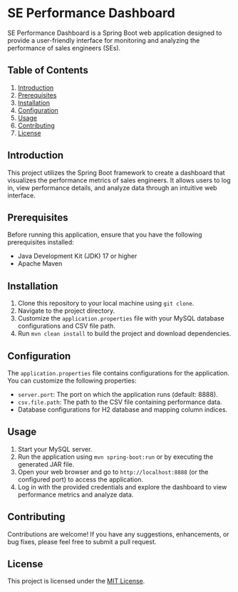 # SE Performance Dashboard

SE Performance Dashboard is a Spring Boot web application designed to provide a user-friendly interface for monitoring and analyzing the performance of sales engineers (SEs).

## Table of Contents
1. [Introduction](#introduction)
2. [Prerequisites](#prerequisites)
3. [Installation](#installation)
4. [Configuration](#configuration)
5. [Usage](#usage)
6. [Contributing](#contributing)
7. [License](#license)

## Introduction
This project utilizes the Spring Boot framework to create a dashboard that visualizes the performance metrics of sales engineers. It allows users to log in, view performance details, and analyze data through an intuitive web interface.

## Prerequisites
Before running this application, ensure that you have the following prerequisites installed:
- Java Development Kit (JDK) 17 or higher
- Apache Maven

## Installation
1. Clone this repository to your local machine using `git clone`.
2. Navigate to the project directory.
3. Customize the `application.properties` file with your MySQL database configurations and CSV file path.
4. Run `mvn clean install` to build the project and download dependencies.

## Configuration
The `application.properties` file contains configurations for the application. You can customize the following properties:
- `server.port`: The port on which the application runs (default: 8888).
- `csv.file.path`: The path to the CSV file containing performance data.
- Database configurations for H2 database and mapping column indices.

## Usage
1. Start your MySQL server.
2. Run the application using `mvn spring-boot:run` or by executing the generated JAR file.
3. Open your web browser and go to `http://localhost:8888` (or the configured port) to access the application.
4. Log in with the provided credentials and explore the dashboard to view performance metrics and analyze data.

## Contributing
Contributions are welcome! If you have any suggestions, enhancements, or bug fixes, please feel free to submit a pull request.

## License
This project is licensed under the [MIT License](LICENSE).
